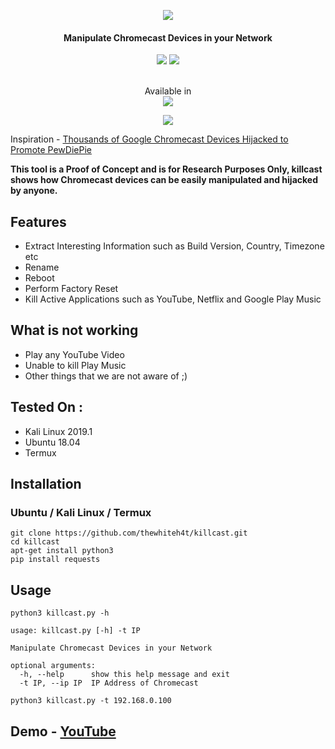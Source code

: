 <p align="center"><img src="https://i.imgur.com/HuRoaZn.png"></p>
<h4 align="center">
Manipulate Chromecast Devices in your Network
</h4>

<p align="center">
<img src="https://img.shields.io/badge/Python-3-brightgreen.svg?style=plastic">
<img src="https://img.shields.io/badge/Termux-✔-red.svg?style=plastic">
</p>

<p align="center">
  <br>
  Available in
  <br>
  <img src="https://i.imgur.com/IPiAUZi.png">
</p>

<p align="center"><img src="https://i.imgur.com/8EOXyxX.png"></p>

Inspiration - [Thousands of Google Chromecast Devices Hijacked to Promote PewDiePie](https://thehackernews.com/2019/01/chromecast-pewdiepie-hack.html)

**This tool is a Proof of Concept and is for Research Purposes Only, killcast shows how Chromecast devices can be easily manipulated and hijacked by anyone.**

## Features

* Extract Interesting Information such as Build Version, Country, Timezone etc
* Rename
* Reboot
* Perform Factory Reset
* Kill Active Applications such as YouTube, Netflix and Google Play Music

## What is not working

* Play any YouTube Video
* Unable to kill Play Music
* Other things that we are not aware of ;)

## Tested On :

* Kali Linux 2019.1
* Ubuntu 18.04
* Termux

## Installation

### Ubuntu / Kali Linux / Termux

```
git clone https://github.com/thewhiteh4t/killcast.git
cd killcast
apt-get install python3
pip install requests
```

## Usage

```
python3 killcast.py -h

usage: killcast.py [-h] -t IP

Manipulate Chromecast Devices in your Network

optional arguments:
  -h, --help      show this help message and exit
  -t IP, --ip IP  IP Address of Chromecast
```

```
python3 killcast.py -t 192.168.0.100
```

## Demo - [YouTube](https://youtu.be/8wmWnMVE2aw)
